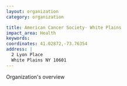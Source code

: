```yaml
---
layout: organization
category: organization

title: American Cancer Society- White Plains
impact_area: Health
keywords: 
coordinates: 41.02872,-73.76354
address: |
  2 Lyon Place
  White Plains NY 10601
---
```

Organization's overview
